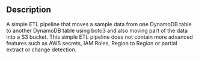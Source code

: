 
## Description

A simple ETL pipeline that moves a sample data from one DynamoDB table to another DynamoDB table using boto3 and also moving part of the data into a S3 bucket. This simple ETL pipeline does not contain more advanced features such as AWS secrets, IAM Roles, Region to Region or partial extract or change detection.